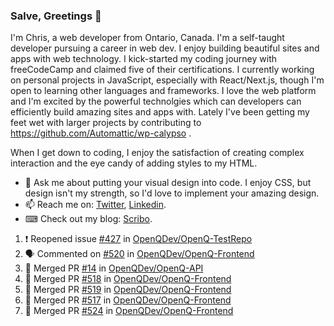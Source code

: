 ### Salve, Greetings 👋

I'm Chris, a web developer from Ontario, Canada. I'm a self-taught developer pursuing a career in web dev. I enjoy building beautiful sites and apps with web technology.
I kick-started my coding journey with freeCodeCamp and claimed five of their certifications.  I currently working on personal projects in JavaScript, especially with React/Next.js, though I'm open to learning other languages and frameworks. I love the web platform and I'm excited by the powerful technolgies which can developers can efficiently build amazing sites and apps with. Lately I've been getting my feet wet with larger projects by contributing to https://github.com/Automattic/wp-calypso .

When I get down to coding, I enjoy the satisfaction of creating complex interaction and the eye candy of adding styles to my HTML. 

- 💬 Ask me about putting your visual design into code. I enjoy CSS, but design isn't my strength, so I'd love to implement your amazing design.
- 📫 Reach me on: [Twitter](https://twitter.com/Christo28120856), [Linkedin](https://www.linkedin.com/in/christopher-stevers-07b9a5204/).
- ⌨ Check out my blog: [Scribo](https://christopherstevers.cf).
<!--
**Christopher-Stevers/Christopher-Stevers** is a ✨ _special_ ✨ repository because its `README.md` (this file) appears on your GitHub profile.

Here are some ideas to get you started:

- 🔭 I’m currently working on ...
- 🌱 I’m currently learning ...
- 👯 I’m looking to collaborate on ...
- 🤔 I’m looking for help with ...
- 😄 Pronouns: ...
- ⚡ Fun fact: ...
-->

<!--START_SECTION:activity-->
1. ❗️ Reopened issue [#427](https://github.com/OpenQDev/OpenQ-TestRepo/issues/427) in [OpenQDev/OpenQ-TestRepo](https://github.com/OpenQDev/OpenQ-TestRepo)
2. 🗣 Commented on [#520](https://github.com/OpenQDev/OpenQ-Frontend/issues/520) in [OpenQDev/OpenQ-Frontend](https://github.com/OpenQDev/OpenQ-Frontend)
3. 🎉 Merged PR [#14](https://github.com/OpenQDev/OpenQ-API/pull/14) in [OpenQDev/OpenQ-API](https://github.com/OpenQDev/OpenQ-API)
4. 🎉 Merged PR [#518](https://github.com/OpenQDev/OpenQ-Frontend/pull/518) in [OpenQDev/OpenQ-Frontend](https://github.com/OpenQDev/OpenQ-Frontend)
5. 🎉 Merged PR [#519](https://github.com/OpenQDev/OpenQ-Frontend/pull/519) in [OpenQDev/OpenQ-Frontend](https://github.com/OpenQDev/OpenQ-Frontend)
6. 🎉 Merged PR [#517](https://github.com/OpenQDev/OpenQ-Frontend/pull/517) in [OpenQDev/OpenQ-Frontend](https://github.com/OpenQDev/OpenQ-Frontend)
7. 🎉 Merged PR [#524](https://github.com/OpenQDev/OpenQ-Frontend/pull/524) in [OpenQDev/OpenQ-Frontend](https://github.com/OpenQDev/OpenQ-Frontend)
<!--END_SECTION:activity-->
